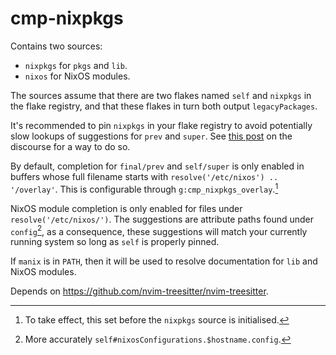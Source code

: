 # cmp-nixpkgs
Contains two sources:
* `nixpkgs` for `pkgs` and `lib`.
* `nixos` for NixOS modules.

The sources assume that there are two flakes named `self` and `nixpkgs` in the flake registry, and that these flakes in turn both output `legacyPackages`.

It's recommended to pin `nixpkgs` in your flake registry to avoid potentially slow lookups of suggestions for `prev` and `super`.
See [this post](https://discourse.nixos.org/t/my-painpoints-with-flakes/9750/14) on the discourse for a way to do so.

By default, completion for `final/prev` and `self/super` is only enabled in buffers whose full filename starts with `resolve('/etc/nixos') .. '/overlay'`.
This is configurable through `g:cmp_nixpkgs_overlay`.[^overlay]

NixOS module completion is only enabled for files under `resolve('/etc/nixos/')`.
The suggestions are attribute paths found under `config`[^1], as a consequence, these suggestions will match your currently running system so long as `self` is properly pinned.

If `manix` is in `PATH`, then it will be used to resolve documentation for `lib` and NixOS modules.

Depends on https://github.com/nvim-treesitter/nvim-treesitter.

[^1]: More accurately `self#nixosConfigurations.$hostname.config`.
[^overlay]: To take effect, this set before the `nixpkgs` source is initialised.
